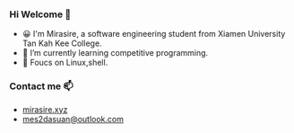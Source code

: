### Hi Welcome 👋

- 😀 I'm Mirasire, a software engineering student from Xiamen University Tan Kah Kee College.
- 🌱 I’m currently learning competitive programming.
- 💫 Foucs on Linux,shell.


### Contact me 📫 

  - [mirasire.xyz](https://mirasire.xyz/about/)
  - <mes2dasuan@outlook.com>
